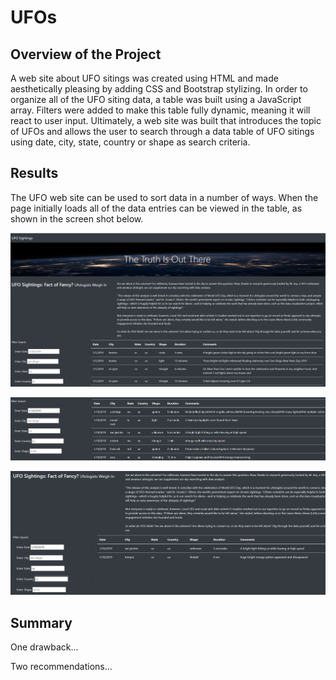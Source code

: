# UFOs
## Overview of the Project
A web site about UFO sitings was created using HTML and made aesthetically pleasing by adding CSS and Bootstrap stylizing. In order to organize all of the UFO siting data, a table was built using a JavaScript array. Filters were added to make this table fully dynamic, meaning it will react to user input.  Ultimately, a web site was built that introduces the topic of UFOs and allows the user to search through a data table of UFO sitings using date, city, state, country or shape as search criteria.

## Results
The UFO web site can be used to sort data in a number of ways.  When the page initially loads all of the data entries can be viewed in the table, as shown in the screen shot below.  

![screenshot of initial UFO Finder page](static/images/ufos1.png)

![UFO Finder webpage searching a specific date](static/images/ufos2.png)

![UFO Finder webpage searching a specific date and state](static/images/ufos3.png)

## Summary
One drawback...

Two recommendations...

 
